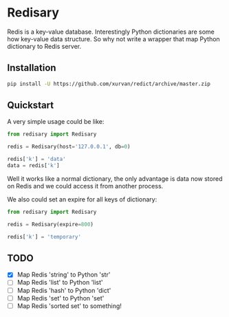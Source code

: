 # Redisary
Redis is a key-value database. Interestingly Python dictionaries are some how key-value data structure. So why not write
a wrapper that map Python dictionary to Redis server.

## Installation
```bash
pip install -U https://github.com/xurvan/redict/archive/master.zip
```

## Quickstart
A very simple usage could be like:

```python
from redisary import Redisary

redis = Redisary(host='127.0.0.1', db=0)

redis['k'] = 'data'
data = redis['k']
```
Well it works like a normal dictionary, the only advantage is data now stored on Redis and we could access it from
another process.

We also could set an expire for all keys of dictionary:


```python
from redisary import Redisary

redis = Redisary(expire=800)

redis['k'] = 'temporary'
```

## TODO

- [x] Map Redis 'string' to Python 'str'
- [ ] Map Redis 'list' to Python 'list'
- [ ] Map Redis 'hash' to Python 'dict'
- [ ] Map Redis 'set' to Python 'set'
- [ ] Map Redis 'sorted set' to something!
